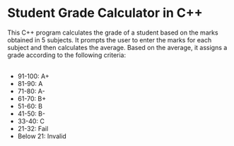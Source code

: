 # Student Grade Calculator in C++

This C++ program calculates the grade of a student based on the marks obtained in 5 subjects. It prompts the user to enter the marks for each subject and then calculates the average. Based on the average, it assigns a grade according to the following criteria:
<br></br>

- 91-100: A+
- 81-90: A
- 71-80: A-
- 61-70: B+
- 51-60: B
- 41-50: B-
- 33-40: C
- 21-32: Fail
- Below 21: Invalid
<br></br>
